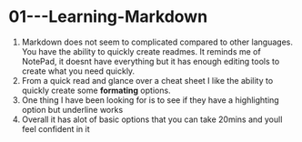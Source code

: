 # 01---Learning-Markdown


1. Markdown does not seem to complicated compared to other languages. You have the ability to quickly create readmes. It reminds me of NotePad, it doesnt have everything but it has enough editing tools to create what you need quickly.
2. From a quick read and glance over a cheat sheet I like the ability to quickly create some **formating** options.
3. One thing I have been looking for is to see if they have a highlighting option but underline works
4. Overall it has alot of basic options that you can take 20mins and youll feel confident in it

 
